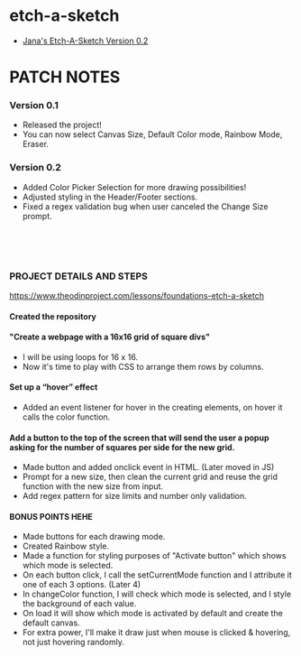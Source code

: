 # etch-a-sketch


- [Jana's Etch-A-Sketch Version 0.2](https://janaiscoding.github.io/etch-a-sketch/)

<h1> PATCH NOTES </h1>


<h3> Version 0.1 </h3>

- Released the project! 
- You can now select Canvas Size, Default Color mode, Rainbow Mode, Eraser. 


<h3>Version 0.2 </h3>

- Added Color Picker Selection for more drawing possibilities!
- Adjusted styling in the Header/Footer sections.
- Fixed a regex validation bug when user canceled the Change Size prompt. 

</br>
</br>
</br>
<h3> PROJECT DETAILS AND STEPS </h3>

https://www.theodinproject.com/lessons/foundations-etch-a-sketch

<h4> Created the repository </h4>

<h4> "Create a webpage with a 16x16 grid of square divs" </h4>

- I will be using loops for 16 x 16. 
- Now it's time to play with CSS to arrange them rows by columns. 

<h4> Set up a “hover” effect </h4>

- Added an event listener for hover in the creating elements, on hover it calls the color function.

<h4> Add a button to the top of the screen that will send the user a popup asking for the number of squares per side for the new grid. </h4>

- Made button and added onclick event in HTML. (Later moved in JS)
- Prompt for a new size, then clean the current grid and reuse the grid function with the new size from input.
- Add regex pattern for size limits and number only validation. 

<h4> BONUS POINTS HEHE </h4>

- Made buttons for each drawing mode.
- Created Rainbow style.
- Made a function for styling purposes of "Activate button" which shows which mode is selected.
- On each button click, I call the setCurrentMode function and I attribute it one of each 3 options. (Later 4)
- In changeColor function, I will check which mode is selected, and I style the background of each value.
- On load it will show which mode is activated by default and create the default canvas.
- For extra power, I'll make it draw just when mouse is clicked & hovering, not just hovering randomly.

 

